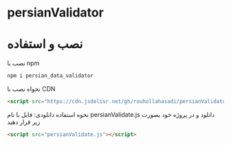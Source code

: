 # persianValidator
# نصب و استفاده 
نصب با npm
```bash
npm i persian_data_validator
```
نحواه نصب با CDN
```html
<script src="https://cdn.jsdelivr.net/gh/rouhollahasadi/persianValidator/persianValidate.js"></script>
```
نحوه استفاده دانلودی:
فایل با نام persianValidate.js دانلود و در پروژه خود بصورت زیر  قرار دهید 
```html
<script src="persianValidate.js"></script>
```


